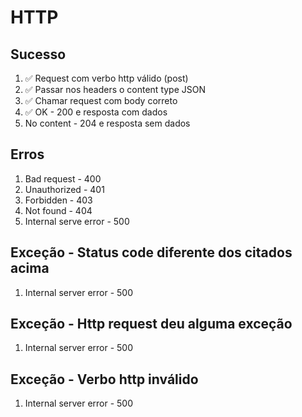 # HTTP

## Sucesso
1. ✅ Request com verbo http válido (post)
2. ✅ Passar nos headers o content type JSON
3. ✅ Chamar request com body correto
5. ✅ OK - 200 e resposta com dados
6. No content - 204 e resposta sem dados 

## Erros
1. Bad request - 400 
2. Unauthorized - 401
3. Forbidden - 403
4. Not found - 404
5. Internal serve error - 500

## Exceção - Status code diferente dos citados acima
1. Internal server error - 500

## Exceção - Http request deu alguma exceção
1. Internal server error - 500

##	Exceção - Verbo http inválido
1. Internal server error - 500
